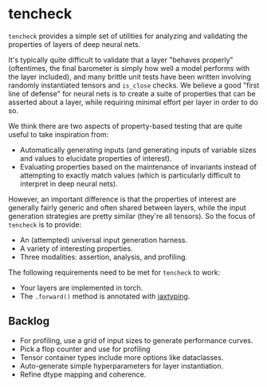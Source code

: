 # tencheck

`tencheck` provides a simple set of utilities for analyzing and validating the properties of layers of deep neural nets.

It's typically quite difficult to validate that a layer "behaves properly" (oftentimes, the final barometer is simply how well a model performs with the layer included), and many brittle unit tests have been written involving randomly instantiated tensors and `is_close` checks.  We believe a good "first line of defense" for neural nets is to create a suite of properties that can be asserted about a layer, while requiring minimal effort per layer in order to do so.

We think there are two aspects of property-based testing that are quite useful to take inspiration from:

- Automatically generating inputs (and generating inputs of variable sizes and values to elucidate properties of interest).
- Evaluating properties based on the maintenance of invariants instead of attempting to exactly match values (which is particularly difficult to interpret in deep neural nets).

However, an important difference is that the properties of interest are generally fairly generic and often shared between layers, while the input generation strategies are pretty similar (they're all tensors).  So the focus of `tencheck` is to provide:

- An (attempted) universal input generation harness.
- A variety of interesting properties.
- Three modalities: assertion, analysis, and profiling.

The following requirements need to be met for `tencheck` to work:

- Your layers are implemented in torch.
- The `.forward()` method is annotated with [jaxtyping](https://github.com/patrick-kidger/jaxtyping).


## Backlog

- For profiling, use a grid of input sizes to generate performance curves.
- Pick a flop counter and use for profiling
- Tensor container types include more options like dataclasses.
- Auto-generate simple hyperparameters for layer instantiation.
- Refine dtype mapping and coherence.

